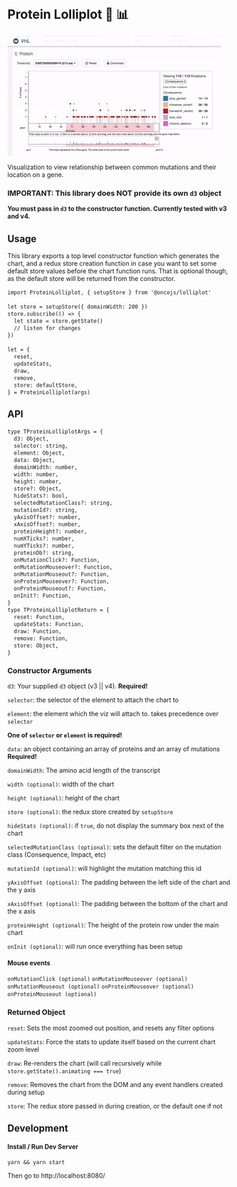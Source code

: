 Protein Lolliplot :lollipop: :bar_chart:
=====================

![](lolliplot.gif)

Visualization to view relationship between common mutations and their location on a gene.

### **IMPORTANT: This library does NOT provide its own `d3` object**

**You must pass in `d3` to the constructor function. Currently tested with v3 and v4.**


## Usage

This library exports a top level constructor function which generates the chart,
and a redux store creation function in case you want to set some default store values
before the chart function runs. That is optional though, as the default store will be
returned from the constructor.

```
import ProteinLolliplot, { setupStore } from '@oncojs/lolliplot'

let store = setupStore({ domainWidth: 200 })
store.subscribe(() => {
  let state = store.getState()
  // listen for changes  
})

let = {
  reset,
  updateStats,
  draw,
  remove,
  store: defaultStore,
} = ProteinLolliplot(args)
```

## API

```
type TProteinLolliplotArgs = {
  d3: Object,
  selector: string,
  element: Object,
  data: Object,
  domainWidth: number,
  width: number,
  height: number,
  store?: Object,
  hideStats?: bool,
  selectedMutationClass?: string,
  mutationId?: string,
  yAxisOffset?: number,
  xAxisOffset?: number,
  proteinHeight?: number,
  numXTicks?: number,
  numYTicks?: number,
  proteinDb?: string,
  onMutationClick?: Function,
  onMutationMouseover?: Function,
  onMutationMouseout?: Function,
  onProteinMouseover?: Function,
  onProteinMouseout?: Function,
  onInit?: Function,
}
type TProteinLolliplotReturn = {
  reset: Function,
  updateStats: Function,
  draw: Function,
  remove: Function,
  store: Object,
}
```

### Constructor Arguments

`d3`: Your supplied `d3` object (v3 || v4). **Required!**

`selector`: the selector of the element to attach the chart to

`element`: the element which the viz will attach to. takes precedence over `selector`

**One of `selector` or `element` is required!**

`data`: an object containing an array of proteins and an array of mutations **Required!**

`domainWidth`: The amino acid length of the transcript

`width (optional)`: width of the chart

`height (optional)`: height of the chart

`store (optional)`: the redux store created by `setupStore`

`hideStats (optional)`: if `true`, do not display the summary box next of the chart

`selectedMutationClass (optional)`: sets the default filter on the mutation class (Consequence, Impact, etc)

`mutationId (optional)`: will highlight the mutation matching this id

`yAxisOffset (optional)`: The padding between the left side of the chart and the y axis

`xAxisOffset (optional)`: The padding between the bottom of the chart and the x axis

`proteinHeight (optional)`: The height of the protein row under the main chart

`onInit (optional)`: will run once everything has been setup

#### Mouse events

`onMutationClick (optional)`
`onMutationMouseover (optional)`
`onMutationMouseout (optional)`
`onProteinMouseover (optional)`
`onProteinMouseout (optional)`


### Returned Object

`reset`: Sets the most zoomed out position, and resets any filter options

`updateStats`: Force the stats to update itself based on the current chart zoom level

`draw`: Re-renders the chart (will call recursively while `store.getState().animating === true`)

`remove`: Removes the chart from the DOM and any event handlers created during setup

`store`: The redux store passed in during creation, or the default one if not

## Development

#### Install / Run Dev Server

```
yarn && yarn start
```

Then go to http://localhost:8080/
